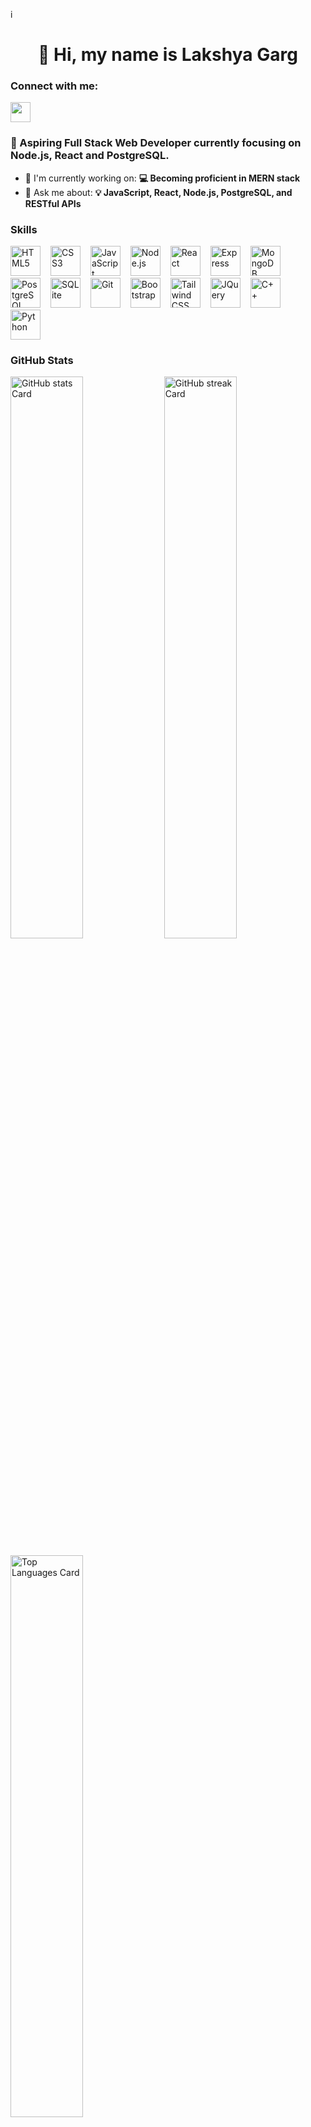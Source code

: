 i<div id="toc">
  <ul align="center" style="list-style: none">
    <summary>
      <h1>
        👋 Hi, my name is Lakshya Garg
      </h1>
    </summary>
  </ul>
</div>

**<h3 align="left">Connect with me:</h3>** 
<p align="left"><a href="https://www.linkedin.com/in/lakshya-garg23" target="_blank"><img src="https://img.shields.io/badge/LinkedIn-0077B5?style=for-the-badge&logo=linkedin&logoColor=white" height="32" style="margin-right: 8px"></a></p>

 **<h3 align="left">🚀 Aspiring Full Stack Web Developer currently focusing on Node.js, React and PostgreSQL.</h3>**


- 💼 I'm currently working on: **💻 Becoming proficient in MERN stack**
- 💬 Ask me about: **💡 JavaScript, React, Node.js, PostgreSQL, and RESTful APIs**

 **<h3 align="left">Skills</h3>**

<p align="left"><img src="https://cdn.jsdelivr.net/gh/devicons/devicon@latest/icons/html5/html5-original-wordmark.svg" height="48" alt="HTML5" style="margin-right: 12px"> <img src="https://cdn.jsdelivr.net/gh/devicons/devicon@latest/icons/css3/css3-original-wordmark.svg" height="48" alt="CSS3" style="margin-right: 12px"> <img src="https://skillicons.dev/icons?i=javascript" height="48" alt="JavaScript" style="margin-right: 12px"> <img src="https://cdn.jsdelivr.net/gh/devicons/devicon@latest/icons/nodejs/nodejs-original-wordmark.svg" height="48" alt="Node.js" style="margin-right: 12px"> <img src="https://cdn.jsdelivr.net/gh/devicons/devicon@latest/icons/react/react-original-wordmark.svg" height="48" alt="React" style="margin-right: 12px"> <img src="https://cdn.jsdelivr.net/gh/devicons/devicon/icons/express/express-original.svg" height="48" alt="Express" style="margin-right: 12px"> <img src="https://cdn.jsdelivr.net/gh/devicons/devicon@latest/icons/mongodb/mongodb-original-wordmark.svg" height="48" alt="MongoDB" style="margin-right: 12px"> <img src="https://cdn.jsdelivr.net/gh/devicons/devicon/icons/postgresql/postgresql-original.svg" height="48" alt="PostgreSQL" style="margin-right: 12px"> <img src="https://cdn.jsdelivr.net/gh/devicons/devicon/icons/sqlite/sqlite-original.svg" height="48" alt="SQLite" style="margin-right: 12px"> <img src="https://cdn.jsdelivr.net/gh/devicons/devicon/icons/git/git-original.svg" height="48" alt="Git" style="margin-right: 12px"> <img src="https://skillicons.dev/icons?i=bootstrap" height="48" alt="Bootstrap" style="margin-right: 12px"> <img src="https://skillicons.dev/icons?i=tailwind" height="48" alt="Tailwind CSS" style="margin-right: 12px"> <img src="https://skillicons.dev/icons?i=jquery" height="48" alt="JQuery" style="margin-right: 12px"> <img src="https://cdn.jsdelivr.net/gh/devicons/devicon/icons/cplusplus/cplusplus-original.svg" height="48" alt="C++" style="margin-right: 12px"> <img src="https://cdn.jsdelivr.net/gh/devicons/devicon/icons/python/python-original.svg" height="48" alt="Python" style="margin-right: 12px"></p>

 **<h3 align="left">GitHub Stats</h3>**

<p align="left">
  <img width="48%" src="https://github-readme-stats.vercel.app/api?username=lakshyagrg23&theme=react&hide_title=false&hide_rank=false&show_icons=false&include_all_commits=false&count_private=true&line_height=23" alt="GitHub stats Card" />
  <img width="48%" src="https://streak-stats.demolab.com/?user=lakshyagrg23&theme=react&hide_border=false&date_format=M+j%5B%2C+Y%5D&mode=daily&hide_total_contributions=false&hide_current_streak=false&hide_longest_streak=false&card_height=200" alt="GitHub streak Card" />
</p>
<p><img width="48%" src="https://github-readme-stats.vercel.app/api/top-langs?username=lakshyagrg23&theme=react&hide_title=false&layout=compact&langs_count=6&hide_progress=false&card_width=400&cache_seconds=1800" alt="Top Languages Card" />
</p>
<br>
<!-- <details>	 -->
 <summary><b>Badges 🪶</b></summary><br>
<div style='display:flex; align-items:center; gap: 10px;' align='center'><a href="https://gssoc.girlscript.tech/leaderboard">
<img src="https://raw.githubusercontent.com/GSSoC24/Postman-Challenge/main/docs/assets/Postman%20White.png" width="100px" height="100px" />
  <img src="https://raw.githubusercontent.com/GSSoC24/Postman-Challenge/main/docs/assets/1.png" width="100px" height="100px" />
  <img src="https://raw.githubusercontent.com/GSSoC24/Postman-Challenge/main/docs/assets/2.png" width="100px" height="100px" />
  <img src="https://raw.githubusercontent.com/GSSoC24/Postman-Challenge/main/docs/assets/3.png" width="100px" height="100px" />
  <img src="https://raw.githubusercontent.com/GSSoC24/Postman-Challenge/main/docs/assets/4.png" width="100px" height="100px" />
  <img src="https://raw.githubusercontent.com/GSSoC24/Postman-Challenge/main/docs/assets/5.png" width="100px" height="100px" />
</div>
<!-- </details> -->


<!--
**lakshyagrg23/lakshyagrg23** is a ✨ _special_ ✨ repository because its `README.md` (this file) appears on your GitHub profile.

Here are some ideas to get you started:

- 🔭 I’m currently working on ...
- 🌱 I’m currently learning ...
- 👯 I’m looking to collaborate on ...
- 🤔 I’m looking for help with ...
- 💬 Ask me about ...
- 📫 How to reach me: ...
- 😄 Pronouns: ...
- ⚡ Fun fact: ...
-->
